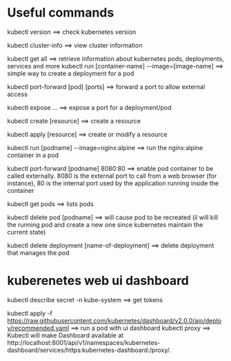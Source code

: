 # Useful commands

kubectl version  ==> check kubernetes version

kubectl cluster-info ==> view cluster information

kubectl get all ==> retrieve information about kubernetes pods, deployments, services and more
kubectl run [container-name] --image=[image-name] ==> simple way to create a deployment for a pod

kubectl port-forward [pod] [ports] ==> forward a port to allow external access

kubectl expose ... ==> expose a port for a deployment/pod

kubectl create [resource] ==> create a resource

kubectl apply [resource] ==> create or modify a resource

kubectl run [podname] --image=nginx:alpine ==> run the nginx:alpine container in a pod

kubectl port-forward [podname] 8080:80 ==> enable pod container to be called externally. 8080 is the external port to call from a web browser (for instance), 80 is the internal port used by the application running inside the container

kubectl get pods ==> lists pods

kubectl delete pod [podname] ==> will cause pod to be recreated (il will kill the running pod and create a new one since kubernetes maintain the current state)

kubectl delete deployment [name-of-deployment] ==> delete deployment that manages the pod


# kuberenetes web ui dashboard

kubectl describe secret -n kube-system ==> get tokens

kubectl apply -f https://raw.githubusercontent.com/kubernetes/dashboard/v2.0.0/aio/deploy/recommended.yaml ==> run a pod with ui dashboard
kubectl proxy ==> Kubectl will make Dashboard available at http://localhost:8001/api/v1/namespaces/kubernetes-dashboard/services/https:kubernetes-dashboard:/proxy/.
